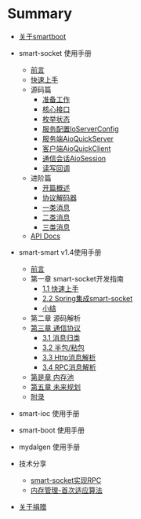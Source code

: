 # Summary

* [关于smartboot](README.md)

* smart-socket 使用手册
    * [前言](smart-socket/README.md)
    * [快速上手](smart-socket/quickStart.md)
    * 源码篇
      *  [准备工作](smart-socket/first/1-ready.md)
      *  [核心接口](smart-socket/first/2-core-interface.md)
      *  [枚举状态](smart-socket/first/3-enum.md)
      *  [服务配置IoServerConfig](smart-socket/first/4-IoServerConfig.md)
      *  [服务端AioQuickServer](smart-socket/first/5-AioQuickServer.md)
      *  [客户端AioQuickClient](smart-socket/first/6-AioQuickClient.md)
      *  [通信会话AioSession](smart-socket/first/7-AioSession.md)
      *  [读写回调](smart-socket/first/8-CompletionHandler.md)
    * 进阶篇
      *  [开篇概述](smart-socket/second/readme.md)
      *  [协议解码器](smart-socket/second/2-decoder.md)
      *  [一类消息](smart-socket/second/3-type-one.md)
      *  [二类消息](smart-socket/second/4-type-two.md)
      *  [三类消息](smart-socket/second/5-type-three.md)
    * [API Docs](https://smartboot.github.io/smart-socket/apidocs/index.html)
* smart-smart v1.4使用手册
    * [前言](smart-socket/README.md)
    * 第一章 smart-socket开发指南
        * [1.1 快速上手](smart-socket/chapter-1/2.1-基础应用/README.md)
        * [2.2 Spring集成smart-socket](smart-socket/chapter-1/2.2-Spring集成/README.md)
        * [小结](smart-socket/chapter-1/SUMMARY.md)
    * 第二章 源码解析
    * [第三章 通信协议](smart-socket/chapter-3/README.md)
        * [3.1 消息归类](smart-socket/chapter-3/1-消息归类/README.md)
        * [3.2 半包/粘包](smart-socket/BLANK.md)
        * [3.3 Http消息解析](smart-socket/BLANK.md)
        * [3.4 RPC消息解析](smart-socket/BLANK.md)
    * [第是章 内存池](smart-socket/chapter-5/README.md)
    * [第五章 未来规划](smart-socket/chapter-6/README.md)
    * [附录](smart-socket/end/README.md)
* smart-ioc 使用手册
* smart-boot 使用手册
* mydalgen 使用手册
* 技术分享
    *   [smart-socket实现RPC](share/rpc/smart-socket-rpc.md)
    *   [内存管理-首次适应算法](share/firstfit/readme.md)
* [关于捐赠](donation.md)